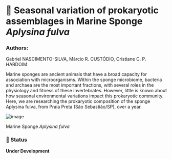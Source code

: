 # :microscope: Seasonal variation of prokaryotic assemblages in Marine Sponge *Aplysina fulva* 

### Authors:

Gabriel NASCIMENTO-SILVA, Márcio R. CUSTÓDIO, Cristiane C. P. HARDOIM

Marine sponges are ancient animals that have a broad capacity for association with microorganisms. Within the sponge microbiome, bacteria and archaea are the most important fractions, with several roles in the physiology and fitness of these invertebrates. However, little is known about how seasonal environmental variations impact this prokaryotic community. Here, we are researching the prokaryotic composition of the sponge Aplysina fulva, from Praia Preta (São Sebastião/SP), over a year. 

![image](https://user-images.githubusercontent.com/46875030/147588994-ca460cb3-9501-460d-a19d-c84608188a23.png)

Marine Sponge *Aplysina fulva*

### :construction: Status

**Under Development**

